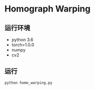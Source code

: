 # Homograph Warping
## 运行环境
- python 3.6
- torch>1.0.0   
- numpy
- cv2

## 运行
```python
python homo_warping.py
```